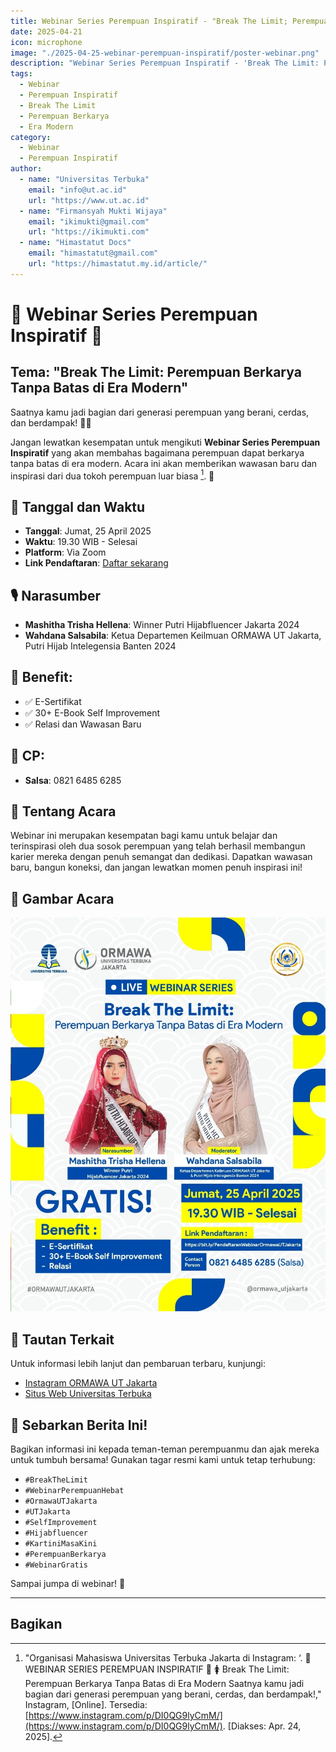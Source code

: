 ```yaml
---
title: Webinar Series Perempuan Inspiratif - "Break The Limit; Perempuan Berkarya Tanpa Batas di Era - 25 April 2025"
date: 2025-04-21
icon: microphone
image: "./2025-04-25-webinar-perempuan-inspiratif/poster-webinar.png"
description: "Webinar Series Perempuan Inspiratif - 'Break The Limit: Perempuan Berkarya Tanpa Batas di Era Modern'. Bergabunglah untuk mendengarkan wawasan dari dua tokoh perempuan luar biasa."
tags:
  - Webinar
  - Perempuan Inspiratif
  - Break The Limit
  - Perempuan Berkarya
  - Era Modern
category:
  - Webinar
  - Perempuan Inspiratif
author:
  - name: "Universitas Terbuka"
    email: "info@ut.ac.id"
    url: "https://www.ut.ac.id"
  - name: "Firmansyah Mukti Wijaya"
    email: "ikimukti@gmail.com"
    url: "https://ikimukti.com"
  - name: "Himastatut Docs"
    email: "himastatut@gmail.com"
    url: "https://himastatut.my.id/article/"
---
```


# 🌟 Webinar Series Perempuan Inspiratif 🌟
## Tema: "Break The Limit: Perempuan Berkarya Tanpa Batas di Era Modern"

Saatnya kamu jadi bagian dari generasi perempuan yang berani, cerdas, dan berdampak! 💪✨

Jangan lewatkan kesempatan untuk mengikuti **Webinar Series Perempuan Inspiratif** yang akan membahas bagaimana perempuan dapat berkarya tanpa batas di era modern. Acara ini akan memberikan wawasan baru dan inspirasi dari dua tokoh perempuan luar biasa [^1]. 🎉

## 📅 Tanggal dan Waktu
- **Tanggal**: Jumat, 25 April 2025
- **Waktu**: 19.30 WIB - Selesai
- **Platform**: Via Zoom
- **Link Pendaftaran**: [Daftar sekarang](https://bit.ly/PendaftaranWebinarOrmawaUTJakarta)

## 🎙 Narasumber
- **Mashitha Trisha Hellena**: Winner Putri Hijabfluencer Jakarta 2024
- **Wahdana Salsabila**: Ketua Departemen Keilmuan ORMAWA UT Jakarta, Putri Hijab Intelegensia Banten 2024

## 🎁 Benefit:
- ✅ E-Sertifikat
- ✅ 30+ E-Book Self Improvement
- ✅ Relasi dan Wawasan Baru

## 📱 CP: 
- **Salsa**: 0821 6485 6285

## 📝 Tentang Acara
Webinar ini merupakan kesempatan bagi kamu untuk belajar dan terinspirasi oleh dua sosok perempuan yang telah berhasil membangun karier mereka dengan penuh semangat dan dedikasi. Dapatkan wawasan baru, bangun koneksi, dan jangan lewatkan momen penuh inspirasi ini!

## 📸 Gambar Acara
![Webinar Perempuan Inspiratif](./2025-04-24-webinar-perempuan-inspiratif/poster-webinar.png)

## 🔗 Tautan Terkait
Untuk informasi lebih lanjut dan pembaruan terbaru, kunjungi:
- [Instagram ORMAWA UT Jakarta](https://www.instagram.com/ormawautjakarta/)
- [Situs Web Universitas Terbuka](https://www.ut.ac.id)

## 📢 Sebarkan Berita Ini!
Bagikan informasi ini kepada teman-teman perempuanmu dan ajak mereka untuk tumbuh bersama! Gunakan tagar resmi kami untuk tetap terhubung:
- `#BreakTheLimit`
- `#WebinarPerempuanHebat`
- `#OrmawaUTJakarta`
- `#UTJakarta`
- `#SelfImprovement`
- `#Hijabfluencer`
- `#KartiniMasaKini`
- `#PerempuanBerkarya`
- `#WebinarGratis`

Sampai jumpa di webinar! 🌸

---
[^1]: "Organisasi Mahasiswa Universitas Terbuka Jakarta di Instagram: ‘. 🌟 WEBINAR SERIES PEREMPUAN INSPIRATIF 🌟 🚺 Break The Limit: Perempuan Berkarya Tanpa Batas di Era Modern Saatnya kamu jadi bagian dari generasi perempuan yang berani, cerdas, dan berdampak!," Instagram, [Online]. Tersedia: [https://www.instagram.com/p/DI0QG9lyCmM/](https://www.instagram.com/p/DI0QG9lyCmM/). [Diakses: Apr. 24, 2025].


## Bagikan
<Share colorful />
<GitContributors />
<GitChangelog />
